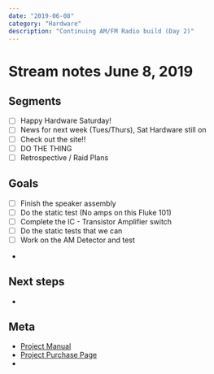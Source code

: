 ```yaml
---
date: "2019-06-08"
category: "Hardware"
description: "Continuing AM/FM Radio build (Day 2)"
---
```


# Stream notes June 8, 2019

## Segments

- [ ] Happy Hardware Saturday!
- [ ] News for next week (Tues/Thurs), Sat Hardware still on
- [ ] Check out the site!!
- [ ] DO THE THING
- [ ] Retrospective / Raid Plans

## Goals

- [ ] Finish the speaker assembly
- [ ] Do the static test (No amps on this Fluke 101)
- [ ] Complete the IC - Transistor Amplifier switch
- [ ] Do the static tests that we can
- [ ] Work on the AM Detector and test
-

## Next steps

- 

## Meta

- [Project Manual](https://www.elenco.com/wp-content/uploads/2017/10/AMFM-108CK_low-res-2.pdf)
- [Project Purchase Page](https://www.amazon.com/gp/product/B008515U1U)
-
